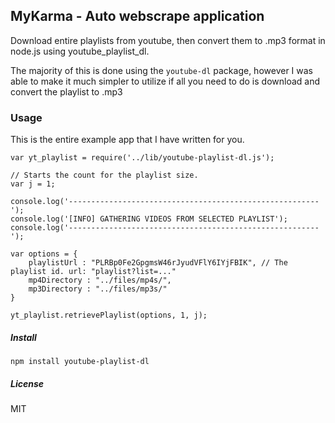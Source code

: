 ## MyKarma - Auto webscrape application

Download entire playlists from youtube, then convert them to .mp3 format in 
node.js using youtube_playlist_dl.

The majority of this is done using the `youtube-dl` package, however I was able 
to make it much simpler to utilize if all you need to do is download and convert
the playlist to .mp3

### Usage

This is the entire example app that I have written for you. 

````
var yt_playlist = require('../lib/youtube-playlist-dl.js');

// Starts the count for the playlist size. 
var j = 1;

console.log('--------------------------------------------------------');
console.log('[INFO] GATHERING VIDEOS FROM SELECTED PLAYLIST');
console.log('--------------------------------------------------------');

var options = {
    playlistUrl : "PLRBp0Fe2GpgmsW46rJyudVFlY6IYjFBIK", // The playlist id. url: "playlist?list=..."
    mp4Directory : "../files/mp4s/",
    mp3Directory : "../files/mp3s/"
}

yt_playlist.retrievePlaylist(options, 1, j);
````

##### Install

`npm install youtube-playlist-dl`

##### License

MIT
